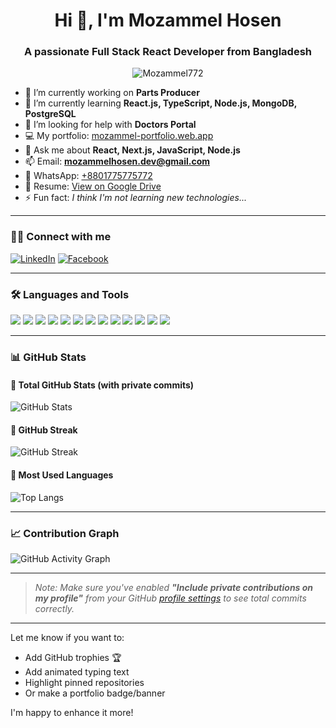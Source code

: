 <h1 align="center">Hi 👋, I'm Mozammel Hosen</h1>
<h3 align="center">A passionate Full Stack React Developer from Bangladesh</h3>

<p align="center">
  <img src="https://komarev.com/ghpvc/?username=Mozammel772&label=Profile%20views&color=0e75b6&style=flat" alt="Mozammel772" />
</p>

- 🔭 I’m currently working on **Parts Producer**
- 🌱 I’m currently learning **React.js, TypeScript, Node.js, MongoDB, PostgreSQL**
- 👯 I’m looking for help with **Doctors Portal**
- 💻 My portfolio: [mozammel-portfolio.web.app](https://protfolio-websites.netlify.app/)
- 💬 Ask me about **React, Next.js, JavaScript, Node.js**
- 📫 Email: **mozammelhosen.dev@gmail.com**
- 📱 WhatsApp: [+8801775775772](https://wa.me/8801775775772)
- 📄 Resume: [View on Google Drive](https://drive.google.com/drive/folders/1k83_wfssZvqdtPGBlQyoT2KzpglJ9odj)
- ⚡ Fun fact: *I think I'm not learning new technologies...*

---

### 🧑‍💻 Connect with me

[![LinkedIn](https://img.shields.io/badge/LinkedIn-blue?style=flat-square&logo=linkedin)](https://www.linkedin.com/in/) <!-- Replace with actual LinkedIn profile -->
[![Facebook](https://img.shields.io/badge/Facebook-1877F2?style=flat-square&logo=facebook&logoColor=white)](https://web.facebook.com/MozammelHosen772)

---

### 🛠️ Languages and Tools

<p>
  <img src="https://img.shields.io/badge/HTML5-E34F26?style=flat&logo=html5&logoColor=white"/>
  <img src="https://img.shields.io/badge/CSS3-1572B6?style=flat&logo=css3&logoColor=white"/>
  <img src="https://img.shields.io/badge/JavaScript-F7DF1E?style=flat&logo=javascript&logoColor=black"/>
  <img src="https://img.shields.io/badge/TypeScript-3178C6?style=flat&logo=typescript&logoColor=white"/>
  <img src="https://img.shields.io/badge/React-61DAFB?style=flat&logo=react&logoColor=black"/>
  <img src="https://img.shields.io/badge/Next.js-000000?style=flat&logo=next.js&logoColor=white"/>
  <img src="https://img.shields.io/badge/Node.js-339933?style=flat&logo=nodedotjs&logoColor=white"/>
  <img src="https://img.shields.io/badge/Express.js-000000?style=flat&logo=express&logoColor=white"/>
  <img src="https://img.shields.io/badge/MongoDB-47A248?style=flat&logo=mongodb&logoColor=white"/>
  <img src="https://img.shields.io/badge/Mongoose-880000?style=flat&logo=mongoose&logoColor=white"/>
  <img src="https://img.shields.io/badge/MySQL-4479A1?style=flat&logo=mysql&logoColor=white"/>
  <img src="https://img.shields.io/badge/Firebase-FFCA28?style=flat&logo=firebase&logoColor=black"/>
  <img src="https://img.shields.io/badge/Linux-FCC624?style=flat&logo=linux&logoColor=black"/>
</p>

---

### 📊 GitHub Stats

#### 🔹 Total GitHub Stats (with private commits)
![GitHub Stats](https://github-readme-stats.vercel.app/api?username=Mozammel772&show_icons=true&count_private=true&include_all_commits=true&theme=default)

#### 🔹 GitHub Streak
![GitHub Streak](https://github-readme-streak-stats.herokuapp.com/?user=Mozammel772&theme=default&hide_border=false)

#### 🔹 Most Used Languages
![Top Langs](https://github-readme-stats.vercel.app/api/top-langs/?username=Mozammel772&layout=compact&langs_count=10&theme=default)

---

### 📈 Contribution Graph
![GitHub Activity Graph](https://github-readme-activity-graph.vercel.app/graph?username=Mozammel772&theme=github-compact&hide_border=true)

---

> _Note: Make sure you've enabled **"Include private contributions on my profile"** from your GitHub [profile settings](https://github.com/settings/profile) to see total commits correctly._

---

Let me know if you want to:
- Add GitHub trophies 🏆
- Add animated typing text
- Highlight pinned repositories
- Or make a portfolio badge/banner

I'm happy to enhance it more!
